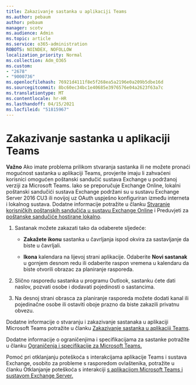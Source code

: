 ```yaml
---
title: Zakazivanje sastanka u aplikaciji Teams
ms.author: pebaum
author: pebaum
manager: scotv
ms.audience: Admin
ms.topic: article
ms.service: o365-administration
ROBOTS: NOINDEX, NOFOLLOW
localization_priority: Normal
ms.collection: Adm_O365
ms.custom:
- "2678"
- "9000736"
ms.openlocfilehash: 76921d4111f8e5f268ea5a2196e0a209b5dbe16d
ms.sourcegitcommit: 8bc60ec34bc1e40685e3976576e04a2623f63a7c
ms.translationtype: MT
ms.contentlocale: hr-HR
ms.lasthandoff: 04/15/2021
ms.locfileid: "51815967"
---
```

# <a name="schedule-a-meeting-in-teams"></a>Zakazivanje sastanka u aplikaciji Teams

**Važno** Ako imate problema prilikom stvaranja sastanka ili ne možete pronaći mogućnost sastanka u aplikaciji Teams, provjerite imaju li zahvaćeni korisnici omogućen poštanski sandučić sustava Exchange u podržanoj verziji za Microsoft Teams. Iako se preporučuje Exchange Online, lokalni poštanski sandučići sustava Exchange podržani su u sustavu Exchange Server 2016 CU3 ili novijoj uz OAuth uspješno konfiguriran između interneta i lokalnog sustava. Dodatne informacije potražite u članku [Stvaranje korisničkih poštanskih sandučića u sustavu Exchange Online](https://docs.microsoft.com/exchange/recipients-in-exchange-online/create-user-mailboxes) i Preduvjeti za [poštanske sandučiće hostirane lokalno](https://docs.microsoft.com/microsoftteams/exchange-teams-interact#requirements-for-mailboxes-hosted-on-premises). 

1. Sastanak možete zakazati tako da odaberete sljedeće:

    - **Zakažete ikonu** sastanka u čavrljanja ispod okvira za sastavljanje da biste u čavrljali.

    - **Ikona** kalendara na lijevoj strani aplikacije. Odaberite **Novi sastanak** u gornjem desnom redu ili odaberite raspon vremena u kalendaru da biste otvorili obrazac za planiranje rasporeda.

2. Slično rasporedu sastanka u programu Outlook, sastanku ćete dati naslov, pozvati osobe i dodavati pojedinosti o sastancima.

3. Na desnoj strani obrasca za planiranje rasporeda možete dodati kanal ili pojedinačne osobe ili ostaviti oboje prazno da biste zakazili privatnu obvezu.

Dodatne informacije o stvaranju i zakazivanje sastanaka u aplikaciji Microsoft Teams potražite u članku [Zakazivanje sastanka u aplikaciji Teams](https://support.office.com/article/Schedule-a-meeting-in-Teams-943507a9-8583-4c58-b5d2-8ec8265e04e5).

Dodatne informacije o ograničenjima i specifikacijama za sastanke potražite u članku [Ograničenja i specifikacije za Microsoft Teams.](https://docs.microsoft.com/microsoftteams/limits-specifications-teams#meetings-and-calls)

Pomoć pri otklanjanju poteškoća s interakcijama aplikacije Teams i sustava Exchange, osobito za probleme s rasporedom ovlaštenika, potražite u članku Otklanjanje poteškoća s interakciji [s aplikacijom Microsoft Teams i sustavom Exchange Server.](https://docs.microsoft.com/microsoftteams/troubleshoot/known-issues/teams-exchange-interaction-issue)